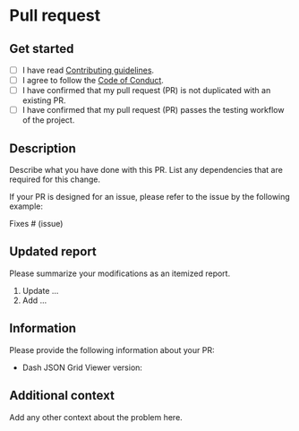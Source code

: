# Pull request

## Get started

- [ ] I have read [Contributing guidelines](https://github.com/cainmagi/dash-json-grid/blob/main/CONTRIBUTING.md).
- [ ] I agree to follow the [Code of Conduct](https://github.com/cainmagi/dash-json-grid/blob/main/CODE_OF_CONDUCT.md).
- [ ] I have confirmed that my pull request (PR) is not duplicated with an existing PR.
- [ ] I have confirmed that my pull request (PR) passes the testing workflow of the project.

## Description

Describe what you have done with this PR. List any dependencies that are required for this change.

If your PR is designed for an issue, please refer to the issue by the following example:

Fixes # (issue)

## Updated report

Please summarize your modifications as an itemized report.

1. Update ...
2. Add ...

## Information

Please provide the following information about your PR:

- Dash JSON Grid Viewer version:

## Additional context

Add any other context about the problem here.
